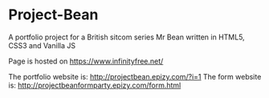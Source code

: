 # Project-Bean

A portfolio project for a British sitcom series Mr Bean written in HTML5, CSS3 and Vanilla JS 

Page is hosted on https://www.infinityfree.net/

The portfolio website is: http://projectbean.epizy.com/?i=1
The form website is: http://projectbeanformparty.epizy.com/form.html

